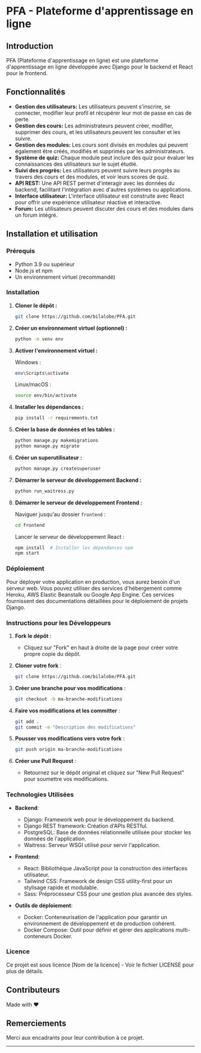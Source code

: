 # PFA - Plateforme d'apprentissage en ligne

## Introduction

PFA (Plateforme d'apprentissage en ligne) est une plateforme d'apprentissage en ligne développée avec Django pour le backend et React pour le frontend.

## Fonctionnalités

* **Gestion des utilisateurs:** Les utilisateurs peuvent s'inscrire, se connecter, modifier leur profil et récupérer leur mot de passe en cas de perte.
* **Gestion des cours:** Les administrateurs peuvent créer, modifier, supprimer des cours, et les utilisateurs peuvent les consulter et les suivre.
* **Gestion des modules:** Les cours sont divisés en modules qui peuvent également être créés, modifiés et supprimés par les administrateurs.
* **Système de quiz:** Chaque module peut inclure des quiz pour évaluer les connaissances des utilisateurs sur le sujet étudié.
* **Suivi des progrès:** Les utilisateurs peuvent suivre leurs progrès au travers des cours et des modules, et voir leurs scores de quiz.
* **API REST:** Une API REST permet d'interagir avec les données du backend, facilitant l'intégration avec d'autres systèmes ou applications.
* **Interface utilisateur:** L'interface utilisateur est construite avec React pour offrir une expérience utilisateur réactive et interactive.
* **Forum:** Les utilisateurs peuvent discuter des cours et des modules dans un forum intégré.

## Installation et utilisation

### Prérequis

* Python 3.9 ou supérieur
* Node.js et npm
* Un environnement virtuel (recommandé)

### Installation

1. **Cloner le dépôt :**

    ```bash
    git clone https://github.com/bilalobe/PFA.git
    ```

2. **Créer un environnement virtuel (optionnel) :**

    ```bash
    python -m venv env
    ```

3. **Activer l'environnement virtuel :**

    Windows :
    
    ```bash
    env\Scripts\activate
    ```

    Linux/macOS :
    
    ```bash
    source env/bin/activate
    ```

4. **Installer les dépendances :**

    ```bash
    pip install -r requirements.txt
    ```

5. **Créer la base de données et les tables :**

    ```bash
    python manage.py makemigrations
    python manage.py migrate
    ```

6. **Créer un superutilisateur :**

    ```bash
    python manage.py createsuperuser
    ```

7. **Démarrer le serveur de développement Backend :**

    ```bash
    python run_waitress.py
    ```

8. **Démarrer le serveur de développement Frontend :**

    Naviguer jusqu'au dossier `frontend` :

    ```bash
    cd frontend
    ```

    Lancer le serveur de développement React :

    ```bash
    npm install  # Installer les dépendances npm
    npm start
    ```

### Déploiement

Pour déployer votre application en production, vous aurez besoin d'un serveur web. Vous pouvez utiliser des services d'hébergement comme Heroku, AWS Elastic Beanstalk ou Google App Engine. Ces services fournissent des documentations détaillées pour le déploiement de projets Django.

### Instructions pour les Développeurs

1. **Fork le dépôt** :
   - Cliquez sur "Fork" en haut à droite de la page pour créer votre propre copie du dépôt.

2. **Cloner votre fork** :
    ```bash
    git clone https://github.com/bilalobe/PFA.git
    ```

3. **Créer une branche pour vos modifications** :
    ```bash
    git checkout -b ma-branche-modifications
    ```

4. **Faire vos modifications et les committer** :
    ```bash
    git add .
    git commit -m "Description des modifications"
    ```

5. **Pousser vos modifications vers votre fork** :
    ```bash
    git push origin ma-branche-modifications
    ```

6. **Créer une Pull Request** :
   - Retournez sur le dépôt original et cliquez sur "New Pull Request" pour soumettre vos modifications.

### Technologies Utilisées

* **Backend**:
    - Django: Framework web pour le développement du backend.
    - Django REST framework: Création d'APIs RESTful.
    - PostgreSQL: Base de données relationnelle utilisée pour stocker les données de l'application.
    - Waitress: Serveur WSGI utilisé pour servir l'application.

* **Frontend**:
    - React: Bibliothèque JavaScript pour la construction des interfaces utilisateur.
    - Tailwind CSS: Framework de design CSS utility-first pour un stylisage rapide et modulable.
    - Sass: Préprocesseur CSS pour une gestion plus avancée des styles.

* **Outils de déploiement**:
    - Docker: Conteneurisation de l'application pour garantir un environnement de développement et de production cohérent.
    - Docker Compose: Outil pour définir et gérer des applications multi-conteneurs Docker.

### Licence

Ce projet est sous licence [Nom de la licence] - Voir le fichier LICENSE pour plus de détails.

## Contributeurs

Made with ❤ 


## Remerciements

Merci aux encadrants pour leur contribution à ce projet.

---

